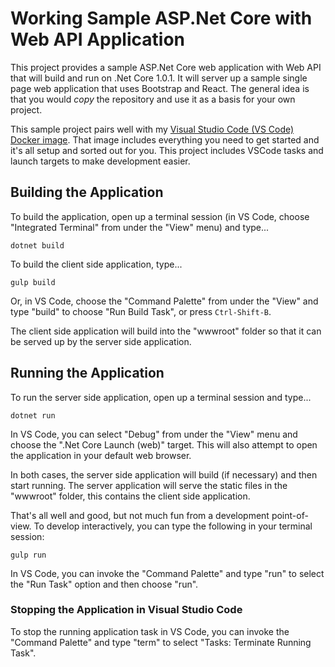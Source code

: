 # Working Sample ASP.Net Core with Web API Application

This project provides a sample ASP.Net Core web application with Web API that
will build and run on .Net Core 1.0.1. It will server up a sample single page
web application that uses Bootstrap and React. The general idea is that you 
would *copy* the repository and use it as a basis for your own project.

This sample project pairs well with my [Visual Studio Code (VS Code) Docker 
image](https://github.com/cmiles74/docker-vscode). That image includes
everything you need to get started and it's all setup and sorted out for you.
This project includes VSCode tasks and launch targets to make development
easier.

## Building the Application

To build the application, open up a terminal session (in VS Code, choose 
"Integrated Terminal" from under the "View" menu) and type...

    dotnet build

To build the client side application, type...

    gulp build

Or, in VS Code, choose the "Command Palette" from under the "View" and type 
"build" to choose "Run Build Task", or press `Ctrl-Shift-B`.

The client side application will build into the "wwwroot" folder so that it
can be served up by the server side application.

## Running the Application

To run the server side application, open up a terminal session and type...

    dotnet run

In VS Code, you can select "Debug" from under the "View" menu and choose the
".Net Core Launch (web)" target. This will also attempt to open the application
in your default web browser.

In both cases, the server side application will build (if necessary) and then
start running. The server application will serve the static files in the
"wwwroot" folder, this contains the client side application.

That's all well and good, but not much fun from a development point-of-view.
To develop interactively, you can type the following in your terminal session:

    gulp run

In VS Code, you can invoke the "Command Palette" and type "run" to select the
"Run Task" option and then choose "run".

### Stopping the Application in Visual Studio Code

To stop the running application task in VS Code, you can invoke the "Command
Palette" and type "term" to select "Tasks: Terminate Running Task".